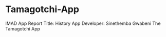 # Tamagotchi-App
IMAD App Report Title: History App Developer: Sinethemba Gwabeni
The Tamagotchi App
